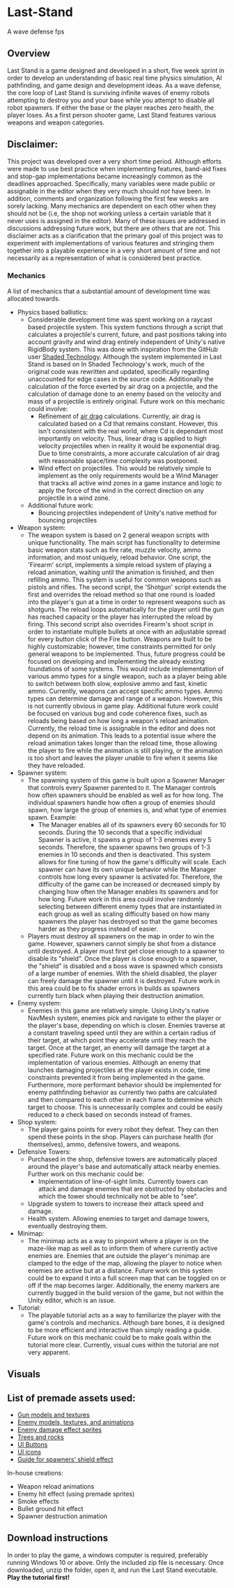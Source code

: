 # Last-Stand
A wave defense fps
## Overview
Last Stand is a game designed and developed in a short, five week sprint in order to develop an understanding of basic real time physics simulation, AI pathfinding, and
game design and development ideas. As a wave defense, the core loop of Last Stand is surviving infinite waves of enemy robots attempting to destroy you 
and your base while you attempt to disable all robot spawners. If either the base or the player reaches zero health, the player loses.
As a first person shooter game, Last Stand features various weapons and weapon categories. 

## Disclaimer:
  This project was developed over a very short time period. Although efforts were made to use best practice when implementing features, band-aid fixes and stop-gap implementations
  became increasingly common as the deadlines approached. Specifically, many variables were made public or assignable in the editor when they very much should _not_ have been.
  In addition, comments and organization following the first few weeks are sorely lacking. Many mechanics are dependent on each other when they should not be (i.e, the shop
  not working unless a certain variable that it never uses is assigned in the editor). Many of these issues are addressed in discussions addressing future work, but there are others
  that are not. This disclaimer acts as a clarification that the primary goal of this project was to experiment with implementations of various features and stringing them
  together into a playable experience in a very short amount of time and not necessarily as a representation of what is considered best practice.

### Mechanics
A list of mechanics that a substantial amount of development time was allocated towards.
- Physics based ballistics:
  - Considerable development time was spent working on a raycast based projectile system. This system functions through a script
  that calculates a projectile's current, future, and past positions taking into account gravity and wind drag entirely independent of Unity's native RigidBody system. 
  This was done with inspiration from the GitHub user
  [Shaded Technology](https://github.com/ShadedTechnology/SniperShootingTutorial). Although the system implemented in Last Stand is based on
  In Shaded Technology's work, much of the original code was rewritten and updated, specifically regarding unaccounted for edge cases in the source code. 
  Additionally the calculation of the force exerted by air drag on a projectile, and the calculation of damage done to an enemy based on the velocity and mass of a projectile
  is entirely original. Future work on this mechanic could involve: 
      - Refinement of [air drag](https://en.wikipedia.org/wiki/Drag_(physics))
        calculations. Currently, air drag is calculated based on a Cd that remains constant. However, this isn't consistent with the real world, where Cd is dependant most importantly
        on velocity. Thus, linear drag is applied to high velocity projectiles when in reality it would be exponential drag. Due to time constraints, a more accurate calculation
        of air drag with reasonable space/time complexity was postponed.
      - Wind effect on projectiles. This would be relatively simple to implement as the only requirements would be a Wind Manager that tracks all active wind zones in a game instance
      and logic to apply the force of the wind in the correct direction on any projectile in a wind zone.
  - Additional future work:
    - Bouncing projectiles independent of Unity's native method for bouncing projectiles
- Weapon system:
  - The weapon system is based on 2 general weapon scripts with unique functionality. The main script has functionality to determine basic weapon stats such as fire rate,
  muzzle velocity, ammo information, and most uniquely, reload behavior. One script, the 'Firearm' script, implements a simple reload system of playing a reload animation, waiting until the animation
  is finished, and then refilling ammo. This system is useful for common weapons such as pistols and rifles. The second script, the 'Shotgun' script extends the first and overrides the reload method
  so that one round is loaded into the player's gun at a time in order to represent weapons such as shotguns. The reload loops automatically for the player until
  the gun has reached capacity or the player has interrupted the reload by firing. This second script also overrides Firearm's shoot script in order to instantiate multiple
  bullets at once with an adjustable spread for every button click of the Fire button. Weapons are built to be highly customizable; however, time constraints permitted for only
  general weapons to be implemented. Thus, future progress could be focused on developing and implementing the already existing foundations of some systems. This would include
  implementation of various ammo types for a single weapon, such as a player being able to switch between both slow, explosive ammo and fast, kinetic ammo. Currently,
  weapons can accept specific ammo types. Ammo types can determine damage and range of a weapon. However, this is not currently obvious in game play. Additional future work
  could be focused on various bug and code coherence fixes, such as reloads being based on how long a weapon's reload animation. Currently, the reload time is assignable in the editor
  and does not depend on its animation. This leads to a potential issue where the reload animation takes longer than the reload time, those allowing the player to fire while
  the animation is still playing, or the animation is too short and leaves the player unable to fire when it seems like they have reloaded.
- Spawner system:
  - The spawning system of this game is built upon a Spawner Manager that controls every Spawner parented to it. The Manager controls how often spawners should be enabled
  as well as for how long. The individual spawners handle how often a group of enemies should spawn, how large the group of enemies is, and what type of enemies spawn. Example:
    - The Manager enables all of its spawners every 60 seconds for 10 seconds. During the 10 seconds that a specific individual Spawner is active, it spawns a group of 1-3 enemies every
    5 seconds. Therefore, the spawner spawns two groups of 1-3 enemies in 10 seconds and then is deactivated. This system allows for fine tuning of how the game's difficulty
    will scale. Each spawner can have its own unique behavior while the Manager controls how long every spawner is activated for. Therefore, the difficulty of the game can 
    be increased or decreased simply by changing how often the Manager enables its spawners and for how long. Future work in this area could involve randomly selecting between
    different enemy types that are instantiated in each group as well as scaling difficulty based on how many spawners the player has destroyed so that the game becomes harder
    as they progress instead of easier.
  - Players must destroy all spawners on the map in order to win the game. However, spawners cannot simply be shot from a distance until destroyed. A player must
  first get close enough to a spawner to disable its "shield". Once the player is close enough to a spawner, the "shield" is disabled and a boss wave is spawned which consists of a large number of enemies.
  With the shield disabled, the player can freely damage the spawner until it is destroyed. Future work in this area could be to fix shader errors in builds as spawners
  currently turn black when playing their destruction animation.
- Enemy system:
  - Enemies in this game are relatively simple. Using Unity's native NavMesh system, enemies pick and navigate to either the player or the player's base, depending on which is closer.
  Enemies traverse at a constant traveling speed until they are within a certain radius of their target, at which point they accelerate until they reach the target.
  Once at the target, an enemy will damage the target at a specified rate. Future work on this mechanic could be the implementation of various enemies. Although an enemy
  that launches damaging projectiles at the player exists in code, time constraints prevented it from being implemented in the game. Furthermore, more performant behavior
  should be implemented for enemy pathfinding behavior as currently two paths are calculated and then compared to each other in each frame to determine which target to choose.
  This is unnecessarily complex and could be easily reduced to a check based on seconds instead of frames.
- Shop system:
  - The player gains points for every robot they defeat. They can then spend these points in the shop. Players can purchase health (for themselves), ammo, defensive towers, and weapons.
- Defensive Towers:
  - Purchased in the shop, defensive towers are automatically placed around the player's base and automatically attack nearby enemies. Further work on this mechanic could
  be:
    - Implementation of line-of-sight limits. Currently towers can attack and damage enemies that are obstructed by obstacles and which the tower should technically not be able to
  "see". 
  - Upgrade system to towers to increase their attack speed and damage.
  - Health system. Allowing enemies to target and damage towers, eventually destroying them.
- Minimap:
  - The minimap acts as a way to pinpoint where a player is on the maze-like map as well as to inform them of where currently active enemies are. Enemies that are outside
  the player's minimap are clamped to the edge of the map, allowing the player to notice when enemies are active but at a distance. Future work on this system could be
  to expand it into a full screen map that can be toggled on or off if the map becomes larger. Additionally, the enemy markers are currently bugged in the build version
  of the game, but not within the Unity editor, which is an issue.
- Tutorial:
  - The playable tutorial acts as a way to familiarize the player with the game's controls and mechanics. Although bare bones, it is designed to be more efficient and interactive than
  simply reading a guide. Future work on this mechanic could be to make goals within the tutorial more clear. Currently, visual cues within the tutorial are not very apparent.
  
## Visuals
List of premade assets used:
-
- [Gun models and textures](https://assetstore.unity.com/packages/3d/props/guns/low-poly-weapons-vol-1-151980)
- [Enemy models, textures, and animations](https://assetstore.unity.com/packages/3d/animations/melee-warrior-animations-free-165785)
- [Enemy damage effect sprites](https://assetstore.unity.com/packages/vfx/particles/hit-impact-effects-free-218385)
- [Trees and rocks](https://assetstore.unity.com/packages/3d/vegetation/lowpoly-trees-and-rocks-88376)
- [UI Buttons](https://assetstore.unity.com/packages/2d/gui/icons/ui-button-pack-2-1200-button-130422)
- [UI icons](https://assetstore.unity.com/packages/2d/gui/icons/fps-icons-pack-45240)
- [Guide for spawners' shield effect](https://www.youtube.com/@GameAcademySchool)

In-house creations:
- Weapon reload animations
- Enemy hit effect (using premade sprites)
- Smoke effects
- Bullet ground hit effect
- Spawner destruction animation

## Download instructions
In order to play the game, a windows computer is required, preferably running Windows 10 or above. Only the included zip file is necessary. 
Once downloaded, unzip the folder, open it, and run the Last Stand executable.  **Play the tutorial first!**

